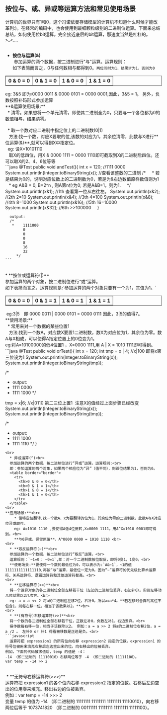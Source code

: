 ## 按位与、或、异或等运算方法和常见使用场景<br>
计算机的世界只有1和0，这个冯诺依曼存储模型的计算机不知道什么时候才能改革列:)。在经常的编码中，也会使用到最细颗粒级别的二进制位运算。下面来总结总结，如何使用位bit运算。完全接近底层的bit运算，那速度当然是杠杠的。>_<....<br>
<br>
  * **按位与运算(&)**<br>
  参加运算的两个数据，按二进制进行"与"运算。运算规则：<br>
  如下表简而言之，0与任何数相与都得到0。`两位同时为1，结果才为1，否则为0`
  <table border="border">
    <tr>
      <th>0 & 0 = 0</th>
      <th>0 & 1 = 0</th>
      <th>1 & 0 = 0</th>
      <th>1 & 1 = 0</th>
    </tr>
  </table>
  eg: 3&5 即为:0000 0011 & 0000 0101 = 0000 0001,因此，3&5 = 1。 另外，负数按照补码形式参加运算<br>
**&运算使用场景:**<br>
    * 清零。如果想将一个单元清零，即使其二进制全为0，只要与一个各位都为0的数值相与，结果清零。<br>
    <br>
    * 取一个数对应二进制中指定位上的二进制数(0|1)<br>
    方法:找一个数，对应X要取的位,该数的对应为1，其余位清零，此数与X进行**位运算(&)**,就可以得到X中指定位。<br>
    eg: 设X=10101110 <br>
    取X的低四位，用X & 0000 1111 = 0000 1110即可截取到X的二进制后四位。还可以取X的2、4、6位等等<br>
    ```java
    @Test
    public void andTest(){
      int x = 120;
      //1111 0000
      System.out.println(Integer.toBinaryString(x));  //查看该整数的二进制  
      /*
      *  若是结果为0的，说明对应位数上的二进制数为0，若是为&右边数值原样数值则为1
      * eg  A&B = 0, B=2^n , 则A第n位为0; 若是A&B=1，则为1.
      */
      System.out.println(x&1);  //1th 查看第一位从右往左。
      System.out.println(x&2);  //2th 2=10
      System.out.println(x&4);  //3th 4=100
      System.out.println(x&8);  //4th 8=1000
      System.out.println(x&16);  //5th 16=10000
      System.out.println(x&32);   //6th >>100000
      }
      
      output:
      /*
       *    1111000
            0
            0
            0
            8
            16
            32
         */
    ```
  <br>
  * **按位或运算符(|)**<br>
  参加运算的两个对象，按二进制位进行“或”运算。<br>
  如下表简而言之，运算规则是:`参加运算的两个对象只要有一个为1，其值为1。`
  <table border="border">
    <tr>
      <th>0 & 0 = 0</th>
      <th>0 & 1 = 1</th>
      <th>1 & 0 = 1</th>
      <th>1 & 1 = 1</th>
    </tr>
  </table>
  eg:3|5　即 0000 0011 | 0000 0101 = 0000 0111 因此，3|5的值得7。<br>
  **使用场景:**<br>
    * 常用来对一个数据的某些位置1<br>
    方法:找到一个数A，对应数X要置1二进制数，数X为对应位为1，其余位为零。数A与X相或，可以使得A指定位置上的0位变为1。<br>
    eg:将A=10100000的低4位置1 ，X=0000 1111,用 A | X = 1010 1111即可得到。<br>
```java
@Test
public void orTest(){
  int x = 120;
  int tmp = x | 4;  //x|100 即将x第三位设为1
  System.out.println(Integer.toBinaryString(x));
  System.out.println(Integer.toBinaryString(tmp));
  
  /*
  * output:
  * 1111 0000
  * 1111 1000
  */
  
  tmp = x|6;  //x|0110 第二三位上置1  注意X的值经过上面步骤已经改变
  System.out.println(Integer.toBinaryString(x));
  System.out.println(Integer.toBinaryString(tmp));
  
  /*
  * output:
  * 1111 1000
  * 1111 1110
  */
}
```
<br>
  * 异或运算(^)<br>
  参加运算的两个数据，按二进制位进行“异或”运算。运算规则:<br>
  即：参加运算的两个对象，如果两个相应位为“异”（值不同），则该位结果为1，否则为0。
  <table border="border">
    <tr>
      <th>0 & 0 = 0</th>
      <th>0 & 1 = 1</th>
      <th>1 & 0 = 1</th>
      <th>1 & 1 = 0</th>
    </tr>
  </table>  
<br>
**应用场景:**<br>
    * 使特定位翻转,找一个数A，x为要翻转的位为1，其余位为零的二进制数，此数A与X对应位异或即可。
    eg: A=1010 1110 ,要使得A低4位反转,X=0000 1111，用A^X=1010 0001即可得到。<br>
    **与0异或，保留原值**，A^0000 0000 = 1010 1110 <br>
<br>
  * **取反运算符(~)**<br>
  参加运算的一个数据，按二进制位进行“取反”运算。<br>
  运算规则：`~1=0； ~0=1`,即：对一个二进制数按位取反，即将0变1，1变0。<br>
  **使用场景:**要使得一个数的最低位为0，可以表示为:`A&~1`，~1的值1111111111111110,再按“与”运算，最低位一定为0。因为“~”运算符的优先级比算术运算符、关系运算符、逻辑运算符和其他运算符都高。<br>
<br>
  * **左移运算符(<<)**<br>
  将一个运算对象的各二进制位全部左移若干位（左边的二进制位丢弃，右边补0）。实则左移动几位就乘以2几次方。<br>
  eg: a = a << 2 将a的二进制位左移2位，右补0。所以a=a*4。**若左移时舍弃的高位不包含1，则每左移一位，相当于该数乘以2。**<br>
<br>
  * **(有符号)右移运算符(>>)**<br>
  将一个数的各二进制位全部右移若干位，正数左补0，负数左补1，右边丢弃。<br>
  操作数每右移一位，相当于该数除以2。 例如：a = a >> 2 将a的二进制位右移2位，a = a /2 。 左补0 or 补1 得看被移数是正还是负。<br>
```javascript
  运算符把 expression1 的所有位向右移 expression2 指定的位数。expression1 的符号位被用来填充右移后左边空出来的位。向右移出的位被丢弃。 
例如，下面的代码被求值后，temp 的值是 -4： 
-14 （即二进制的 11110010）右移两位等于 -4 （即二进制的 11111100）。 
var temp = -14 >> 2
```
<br>
  * **无符号右移运算符(>>>)**<br>
  运算符把 expression1 的各个位向右移 expression2 指定的位数。右移后左边空出的位用零来填充。移出右边的位被丢弃。<br> 
例如：var temp = -14 >>> 2 <br>
变量 temp 的值为 -14 （即二进制的 11111111 11111111 11111111 11110010），向右移两位后等于 1073741820 （即二进制的 00111111 11111111 11111111 11111100）。
    
